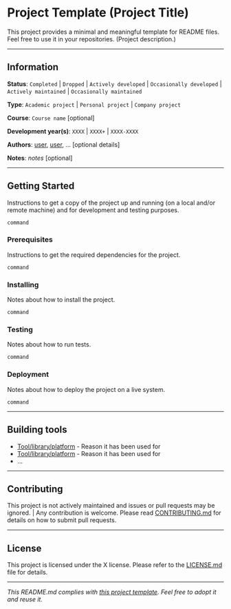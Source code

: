 # Project Template (Project Title)

This project provides a minimal and meaningful template for README files.
Feel free to use it in your repositories. (Project description.)

---
## Information

**Status**: `Completed` | `Dropped` | `Actively developed` | `Occasionally developed` | `Actively maintained` | `Occasionally maintained`

**Type**: `Academic project` | `Personal project` | `Company project`

**Course**: `Course name` [optional]

**Development year(s)**: `XXXX` | `XXXX+` | `XXXX-XXXX`

**Authors**: [user](user_page), [user](user_page), ... [optional details]

**Notes**: *notes* [optional]

---
## Getting Started

Instructions to get a copy of the project up and running (on a local and/or 
remote machine) and for development and testing purposes.

```
command
```

### Prerequisites

Instructions to get the required dependencies for the project.

```
command
```

### Installing

Notes about how to install the project.

```
command
```

### Testing

Notes about how to run tests.

```
command
```

### Deployment

Notes about how to deploy the project on a live system.

```
command
```

---
## Building tools

* [Tool/library/platform](link) - Reason it has been used for
* [Tool/library/platform](link) - Reason it has been used for
* ...

---
## Contributing

This project is not actively maintained and issues or pull requests may be 
ignored. |
Any contribution is welcome. Please read [CONTRIBUTING.md](link) for 
details on how to submit pull requests.

---
## License

This project is licensed under the X license.
Please refer to the [LICENSE.md](LICENSE.md) file for details.

---
*This README.md complies with [this project template](https://github.com/ShadowTemplate/project-template). Feel free to adopt it
and reuse it.*
